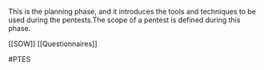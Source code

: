 This is the planning phase, and it introduces the tools and techniques to be used during the pentests.The scope of a pentest is defined during this phase.

[[SOW]]
[[Questionnaires]]

#PTES